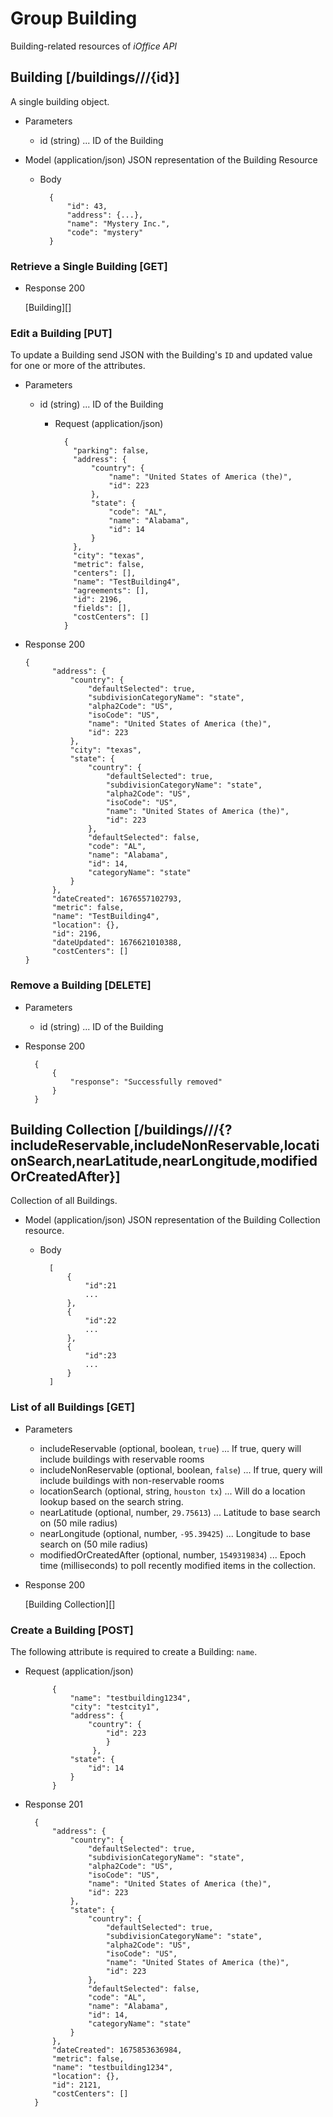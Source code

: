 # Group Building
Building-related resources of *iOffice API*

## Building [/buildings///{id}]
A single building object.


+ Parameters
    + id (string) ... ID of the Building

+ Model (application/json)
    JSON representation of the Building Resource

    + Body

            {
                "id": 43,
                "address": {...},
                "name": "Mystery Inc.",
                "code": "mystery"
            }

### Retrieve a Single Building [GET]
+ Response 200

    [Building][]

### Edit a Building [PUT]
To update a Building send JSON with the Building's `ID` and updated value for one or more of the attributes.

+ Parameters
    + id (string) ... ID of the Building
    
      + Request (application/json)

              {
                "parking": false,
                "address": {
                    "country": {
                        "name": "United States of America (the)",
                        "id": 223
                    },
                    "state": {
                        "code": "AL",
                        "name": "Alabama",
                        "id": 14
                    }
                },
                "city": "texas",
                "metric": false,
                "centers": [],
                "name": "TestBuilding4",
                "agreements": [],
                "id": 2196,
                "fields": [],
                "costCenters": []
              }

+ Response 200

      {
            "address": {
                "country": {
                    "defaultSelected": true,
                    "subdivisionCategoryName": "state",
                    "alpha2Code": "US",
                    "isoCode": "US",
                    "name": "United States of America (the)",
                    "id": 223
                },
                "city": "texas",
                "state": {
                    "country": {
                        "defaultSelected": true,
                        "subdivisionCategoryName": "state",
                        "alpha2Code": "US",
                        "isoCode": "US",
                        "name": "United States of America (the)",
                        "id": 223
                    },
                    "defaultSelected": false,
                    "code": "AL",
                    "name": "Alabama",
                    "id": 14,
                    "categoryName": "state"
                }
            },
            "dateCreated": 1676557102793,
            "metric": false,
            "name": "TestBuilding4",
            "location": {},
            "id": 2196,
            "dateUpdated": 1676621010388,
            "costCenters": []
      }

### Remove a Building [DELETE]
+ Parameters
    + id (string) ... ID of the Building
+ Response 200

        {
            {
                "response": "Successfully removed"
            }
        }

## Building Collection [/buildings///{?includeReservable,includeNonReservable,locationSearch,nearLatitude,nearLongitude,modifiedOrCreatedAfter}]
Collection of all Buildings.

+ Model (application/json)
    JSON representation of the Building Collection resource.

    + Body

            [
                {
                    "id":21
                    ...
                },
                {
                    "id":22
                    ...
                },
                {
                    "id":23
                    ...
                }
            ]

### List of all Buildings [GET]

+ Parameters
    + includeReservable (optional, boolean, `true`) ... If true, query will include buildings with reservable rooms
    + includeNonReservable (optional, boolean, `false`) ... If true, query will include buildings with non-reservable rooms
    + locationSearch (optional, string, `houston tx`) ... Will do a location lookup based on the search string.
    + nearLatitude (optional, number, `29.75613`) ... Latitude to base search on (50 mile radius)
    + nearLongitude (optional, number, `-95.39425`) ... Longitude to base search on (50 mile radius)
    + modifiedOrCreatedAfter (optional, number, `1549319834`) ... Epoch time (milliseconds) to poll recently modified items in the collection.
    
+ Response 200
    
    [Building Collection][]


### Create a Building [POST]
The following attribute is required to create a Building: `name`.

+ Request (application/json)

            {
                "name": "testbuilding1234",
                "city": "testcity1",
                "address": {
                    "country": {
                        "id": 223
                        }
                     },
                "state": {
                    "id": 14
                }
            }

+ Response 201

        {
            "address": {
                "country": {
                    "defaultSelected": true,
                    "subdivisionCategoryName": "state",
                    "alpha2Code": "US",
                    "isoCode": "US",
                    "name": "United States of America (the)",
                    "id": 223
                },
                "state": {  
                    "country": {
                        "defaultSelected": true,
                        "subdivisionCategoryName": "state",
                        "alpha2Code": "US",
                        "isoCode": "US",
                        "name": "United States of America (the)",
                        "id": 223
                    },
                    "defaultSelected": false,
                    "code": "AL",
                    "name": "Alabama",
                    "id": 14,
                    "categoryName": "state"
                }
            },
            "dateCreated": 1675853636984,
            "metric": false,
            "name": "testbuilding1234",
            "location": {},
            "id": 2121,
            "costCenters": []
        }